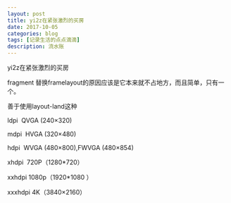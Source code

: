 ```yaml
---
layout: post
title: yi2z在紧张激烈的买房
date: 2017-10-05
categories: blog
tags: [记录生活的点点滴滴]
description: 流水账
---
```


yi2z在紧张激烈的买房

fragment 替换framelayout的原因应该是它本来就不占地方，而且简单，只有一个。

善于使用layout-land这种

ldpi  QVGA (240×320)

mdpi  HVGA (320×480)

hdpi  WVGA (480×800),FWVGA (480×854)

xhdpi  720P（1280*720）

xxhdpi 1080p（1920*1080 ）

xxxhdpi 4K（3840×2160）






 















